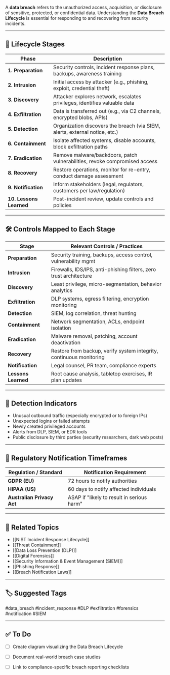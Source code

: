 A **data breach** refers to the unauthorized access, acquisition, or disclosure of sensitive, protected, or confidential data. Understanding the **Data Breach Lifecycle** is essential for responding to and recovering from security incidents.

---

## 🧬 Lifecycle Stages

| Phase              | Description                                                                 |
|--------------------|-----------------------------------------------------------------------------|
| **1. Preparation** | Security controls, incident response plans, backups, awareness training     |
| **2. Intrusion**   | Initial access by attacker (e.g., phishing, exploit, credential theft)      |
| **3. Discovery**   | Attacker explores network, escalates privileges, identifies valuable data    |
| **4. Exfiltration**| Data is transferred out (e.g., via C2 channels, encrypted blobs, APIs)       |
| **5. Detection**   | Organization discovers the breach (via SIEM, alerts, external notice, etc.) |
| **6. Containment** | Isolate affected systems, disable accounts, block exfiltration paths         |
| **7. Eradication** | Remove malware/backdoors, patch vulnerabilities, revoke compromised access   |
| **8. Recovery**    | Restore operations, monitor for re-entry, conduct damage assessment          |
| **9. Notification**| Inform stakeholders (legal, regulators, customers per law/regulation)        |
| **10. Lessons Learned** | Post-incident review, update controls and policies                     |

---

## 🛠 Controls Mapped to Each Stage

| Stage              | Relevant Controls / Practices                                       |
|--------------------|---------------------------------------------------------------------|
| **Preparation**     | Security training, backups, access control, vulnerability mgmt     |
| **Intrusion**       | Firewalls, IDS/IPS, anti-phishing filters, zero trust architecture |
| **Discovery**       | Least privilege, micro-segmentation, behavior analytics             |
| **Exfiltration**    | DLP systems, egress filtering, encryption monitoring               |
| **Detection**       | SIEM, log correlation, threat hunting                              |
| **Containment**     | Network segmentation, ACLs, endpoint isolation                     |
| **Eradication**     | Malware removal, patching, account deactivation                    |
| **Recovery**        | Restore from backup, verify system integrity, continuous monitoring|
| **Notification**    | Legal counsel, PR team, compliance experts                         |
| **Lessons Learned** | Root cause analysis, tabletop exercises, IR plan updates           |

---

## 🚨 Detection Indicators

- Unusual outbound traffic (especially encrypted or to foreign IPs)
- Unexpected logins or failed attempts
- Newly created privileged accounts
- Alerts from DLP, SIEM, or EDR tools
- Public disclosure by third parties (security researchers, dark web posts)

---

## 📢 Regulatory Notification Timeframes

| Regulation / Standard | Notification Requirement                        |
|------------------------|--------------------------------------------------|
| **GDPR (EU)**          | 72 hours to notify authorities                  |
| **HIPAA (US)**         | 60 days to notify affected individuals          |
| **Australian Privacy Act** | ASAP if "likely to result in serious harm" |

---

## 🧠 Related Topics

- [[NIST Incident Response Lifecycle]]
- [[Threat Containment]]
- [[Data Loss Prevention (DLP)]]
- [[Digital Forensics]]
- [[Security Information & Event Management (SIEM)]]
- [[Phishing Response]]
- [[Breach Notification Laws]]

---

## 🏷 Suggested Tags

#data_breach #incident_response #DLP #exfiltration #forensics #notification #SIEM

---

## ✅ To Do

- [ ] Create diagram visualizing the Data Breach Lifecycle
- [ ] Document real-world breach case studies
- [ ] Link to compliance-specific breach reporting checklists


